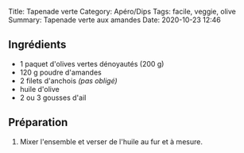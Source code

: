 Title: Tapenade verte
Category: Apéro/Dips
Tags: facile, veggie, olive
Summary: Tapenade verte aux amandes
Date: 2020-10-23 12:46

## Ingrédients
- 1 paquet d'olives vertes dénoyautés (200 g)
- 120 g poudre d'amandes
- 2	filets d'anchois *(pas obligé)*
- huile d'olive
- 2 ou 3 gousses d'ail


## Préparation
1. Mixer l'ensemble et verser de l'huile au fur et à mesure.